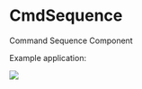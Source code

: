 # CmdSequence
Command Sequence Component

Example application:

![](C:\git\components\CmdSequence\doc\lintilla_cmdhandler_classdiagram.png)